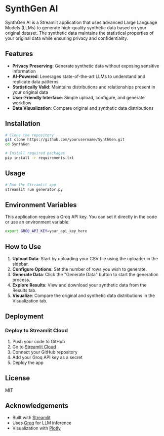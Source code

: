 # SynthGen AI

SynthGen AI is a Streamlit application that uses advanced Large Language Models (LLMs) to generate high-quality synthetic data based on your original dataset. The synthetic data maintains the statistical properties of your original data while ensuring privacy and confidentiality.

## Features

- **Privacy Preserving**: Generate synthetic data without exposing sensitive information
- **AI-Powered**: Leverages state-of-the-art LLMs to understand and replicate data patterns
- **Statistically Valid**: Maintains distributions and relationships present in your original data
- **User-Friendly Interface**: Simple upload, configure, and generate workflow
- **Data Visualization**: Compare original and synthetic data distributions

## Installation

```bash
# Clone the repository
git clone https://github.com/yourusername/SynthGen.git
cd SynthGen

# Install required packages
pip install -r requirements.txt
```

## Usage

```bash
# Run the Streamlit app
streamlit run generator.py
```

## Environment Variables

This application requires a Groq API key. You can set it directly in the code or use an environment variable:

```bash
export GROQ_API_KEY=your_api_key_here
```

## How to Use

1. **Upload Data**: Start by uploading your CSV file using the uploader in the sidebar.
2. **Configure Options**: Set the number of rows you wish to generate.
3. **Generate Data**: Click the "Generate Data" button to start the generation process.
4. **Explore Results**: View and download your synthetic data from the Results tab.
5. **Visualize**: Compare the original and synthetic data distributions in the Visualization tab.

## Deployment

### Deploy to Streamlit Cloud

1. Push your code to GitHub
2. Go to [Streamlit Cloud](https://streamlit.io/cloud)
3. Connect your GitHub repository
4. Add your Groq API key as a secret
5. Deploy the app

## License

MIT

## Acknowledgements

- Built with [Streamlit](https://streamlit.io/)
- Uses [Groq](https://groq.com/) for LLM inference
- Visualization with [Plotly](https://plotly.com/)
